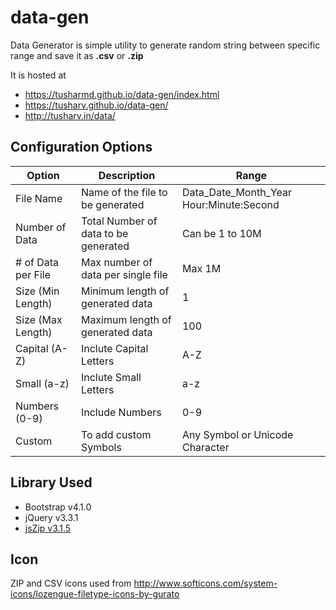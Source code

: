 # data-gen

Data Generator is simple utility to generate random string between specific range and save it as **.csv** or **.zip**

It is hosted at 
* https://tusharmd.github.io/data-gen/index.html
* https://tusharv.github.io/data-gen/
* http://tusharv.in/data/

## Configuration Options

| Option | Description | Range |
| --- | ---- | --- |
| File Name | Name of the file to be generated | Data_Date_Month_Year Hour:Minute:Second|
|Number of Data | Total Number of data to be generated | Can be 1 to 10M |
|# of Data per File | Max number of data per single file | Max 1M |
|Size (Min Length) | Minimum length of generated data | 1 |
|Size (Max Length) | Maximum length of generated data | 100 |
| Capital (A-Z) | Inclute Capital Letters | A-Z |
| Small (a-z) | Inclute Small Letters | a-z |
| Numbers (0-9) | Include Numbers | 0-9 |
| Custom | To add custom Symbols | Any Symbol or Unicode Character |

## Library Used

- Bootstrap v4.1.0
- jQuery v3.3.1
- [jsZip v3.1.5](https://stuk.github.io/jszip/)

## Icon
ZIP and CSV icons used from http://www.softicons.com/system-icons/lozengue-filetype-icons-by-gurato


